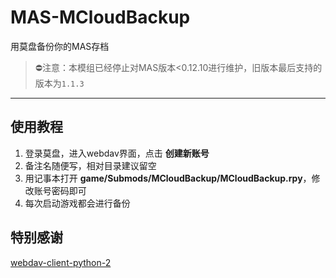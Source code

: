 # MAS-MCloudBackup

用莫盘备份你的MAS存档


> ⛔注意：本模组已经停止对MAS版本<0.12.10进行维护，旧版本最后支持的版本为`1.1.3`

----------------

## 使用教程

1. 登录莫盘，进入webdav界面，点击 **创建新账号**
2. 备注名随便写，相对目录建议留空  
3. 用记事本打开 **game/Submods/MCloudBackup/MCloudBackup.rpy**，修改账号密码即可
4. 每次启动游戏都会进行备份

## 特别感谢
[webdav-client-python-2](https://github.com/appetito/webdav-client-python-2)